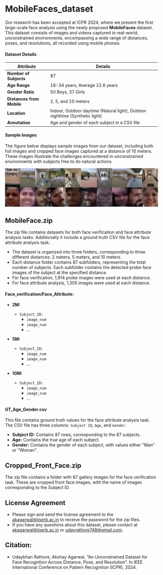 # MobileFaces_dataset
Our research has been accepted at ICPR 2024, where we present the first large-scale face analysis using the newly proposed **MobileFaces** dataset. This dataset consists of images and videos captured in real-world, unconstrained environments, encompassing a wide range of distances, poses, and resolutions, all recorded using mobile phones.

#### Dataset Details

| **Attribute**               | **Details**                                         |
|-----------------------------|-----------------------------------------------------|
| **Number of Subjects**      | 87                                                  |
| **Age Range**               | 18-34 years, Average 22.6 years                    |
| **Gender Ratio**            | 50 Boys, 37 Girls                                  |
| **Distances from Mobile**   | 2, 5, and 10 meters                                |
| **Location**                | Indoor, Outdoor daytime (Natural light), Outdoor nighttime (Synthetic light) |
| **Annotation**              | Age and gender of each subject in a CSV file       |

#### Sample Images

The figure below displays sample images from our dataset, including both full images and cropped face images captured at a distance of 10 meters. These images illustrate the challenges encountered in unconstrained environments with subjects free to do natural actions.

![Figure shows full images and cropped face images from our collected dataset reflect the challenges developed due to not only varying distances but also the subject being unconstrained in having natural actions.](Probe_Images_Samples_10m.png)

## MobileFace.zip

The zip file contains datasets for both face verification and face attribute analysis tasks. Additionally it include a ground truth CSV file for the face attribute analysis task.   
- The dataset is organized into three folders, corresponding to three different distances: 2 meters, 5 meters, and 10 meters.
- Each distance folder contains 87 subfolders, representing the total number of subjects. Each subfolder contains the detected probe face images of the subject at the specified distance.
- For face verification, 1,914 probe images were used at each distance.
- For face attribute analysis, 1,305 images were used at each distance.

#### Face_verification/Face_Attribute:

- **2M:** 
  - `Subject_ID:`
    - `image_num`
    - `image_num`
    - ...

- **5M:** 
  - `Subject_ID:`
    - `image_num`
    - `image_num`
    - ...

- **10M:** 
  - `Subject_ID:`
    - `image_num`
    - `image_num`
    - ...

#### GT_Age_Gender.csv
This file contains ground truth values for the face attribute analysis task. The CSV file has three columns: `Subject ID`, `Age`, and `Gender`.
- **Subject ID:** Contains 87 rows, corresponding to the 87 subjects.
- **Age:** Contains the true age of each subject.
- **Gender:** Contains the gender of each subject, with values either "Man" or "Woman".

## Cropped_Front_Face.zip

The zip file contains a folder with 87 gallery images for the face verification task. These are cropped front face images, with the name of images corresponding to the Subject ID.

## License Agreement
- Please sign and send the license agreement to the  [akagarwal@iiserb.ac.in](mailto:akagarwal@iiserb.ac.in) to receive the password for the zip files.
- If you have any questions about this dataset, please contact at [akagarwal@iiserb.ac.in](mailto:akagarwal@iiserb.ac.in) or [udayrathore748@gmail.com](mailto:udayrathore748@gmail.com).

## Citation:
- Udaybhan Rathore, Akshay Agarwal, “An Unconstrained Dataset for Face Recognition Across Distance, Pose, and Resolution”. In IEEE International Conference on Pattern Recognition (ICPR), 2024.

